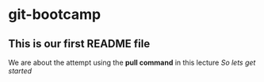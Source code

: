 # git-bootcamp
## This is our first README file
We are about the attempt using the **pull command** in this lecture
*So lets get started*
